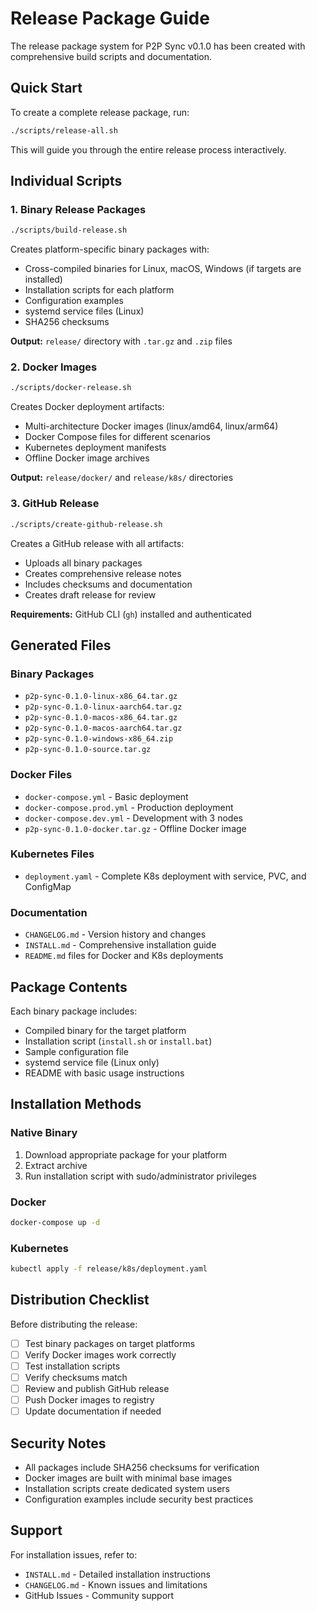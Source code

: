 # Release Package Guide

The release package system for P2P Sync v0.1.0 has been created with comprehensive build scripts and documentation.

## Quick Start

To create a complete release package, run:

```bash
./scripts/release-all.sh
```

This will guide you through the entire release process interactively.

## Individual Scripts

### 1. Binary Release Packages

```bash
./scripts/build-release.sh
```

Creates platform-specific binary packages with:
- Cross-compiled binaries for Linux, macOS, Windows (if targets are installed)
- Installation scripts for each platform
- Configuration examples
- systemd service files (Linux)
- SHA256 checksums

**Output:** `release/` directory with `.tar.gz` and `.zip` files

### 2. Docker Images

```bash
./scripts/docker-release.sh
```

Creates Docker deployment artifacts:
- Multi-architecture Docker images (linux/amd64, linux/arm64)
- Docker Compose files for different scenarios
- Kubernetes deployment manifests
- Offline Docker image archives

**Output:** `release/docker/` and `release/k8s/` directories

### 3. GitHub Release

```bash
./scripts/create-github-release.sh
```

Creates a GitHub release with all artifacts:
- Uploads all binary packages
- Creates comprehensive release notes
- Includes checksums and documentation
- Creates draft release for review

**Requirements:** GitHub CLI (`gh`) installed and authenticated

## Generated Files

### Binary Packages
- `p2p-sync-0.1.0-linux-x86_64.tar.gz`
- `p2p-sync-0.1.0-linux-aarch64.tar.gz`
- `p2p-sync-0.1.0-macos-x86_64.tar.gz`
- `p2p-sync-0.1.0-macos-aarch64.tar.gz`
- `p2p-sync-0.1.0-windows-x86_64.zip`
- `p2p-sync-0.1.0-source.tar.gz`

### Docker Files
- `docker-compose.yml` - Basic deployment
- `docker-compose.prod.yml` - Production deployment
- `docker-compose.dev.yml` - Development with 3 nodes
- `p2p-sync-0.1.0-docker.tar.gz` - Offline Docker image

### Kubernetes Files
- `deployment.yaml` - Complete K8s deployment with service, PVC, and ConfigMap

### Documentation
- `CHANGELOG.md` - Version history and changes
- `INSTALL.md` - Comprehensive installation guide
- `README.md` files for Docker and K8s deployments

## Package Contents

Each binary package includes:
- Compiled binary for the target platform
- Installation script (`install.sh` or `install.bat`)
- Sample configuration file
- systemd service file (Linux only)
- README with basic usage instructions

## Installation Methods

### Native Binary
1. Download appropriate package for your platform
2. Extract archive
3. Run installation script with sudo/administrator privileges

### Docker
```bash
docker-compose up -d
```

### Kubernetes
```bash
kubectl apply -f release/k8s/deployment.yaml
```

## Distribution Checklist

Before distributing the release:

- [ ] Test binary packages on target platforms
- [ ] Verify Docker images work correctly
- [ ] Test installation scripts
- [ ] Verify checksums match
- [ ] Review and publish GitHub release
- [ ] Push Docker images to registry
- [ ] Update documentation if needed

## Security Notes

- All packages include SHA256 checksums for verification
- Docker images are built with minimal base images
- Installation scripts create dedicated system users
- Configuration examples include security best practices

## Support

For installation issues, refer to:
- `INSTALL.md` - Detailed installation instructions
- `CHANGELOG.md` - Known issues and limitations
- GitHub Issues - Community support